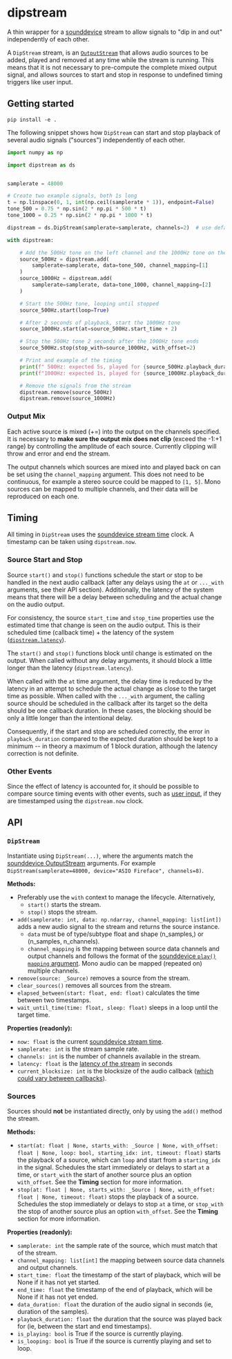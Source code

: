# dipstream

A thin wrapper for a [sounddevice](https://python-sounddevice.readthedocs.io/en/latest/) stream to allow signals to "dip in and out" independently of each other.

A `DipStream` stream, is an [`OutputStream`](https://python-sounddevice.readthedocs.io/en/0.3.15/api/streams.html#sounddevice.OutputStream) that allows audio sources to be added, played and removed at any time while the stream is running. This means that it is not necessary to pre-compute the complete mixed output signal, and allows sources to start and stop in response to undefined timing triggers like user input.

## Getting started

```
pip install -e .
```

The following snippet shows how `DipStream` can start and stop playback of several audio signals ("sources") independently of each other.

```python
import numpy as np

import dipstream as ds


samplerate = 48000

# Create two example signals, both 1s long
t = np.linspace(0, 1, int(np.ceil(samplerate * 1)), endpoint=False)
tone_500 = 0.75 * np.sin(2 * np.pi * 500 * t)
tone_1000 = 0.25 * np.sin(2 * np.pi * 1000 * t)

dipstream = ds.DipStream(samplerate=samplerate, channels=2)  # use default stereo device

with dipstream:

    # Add the 500Hz tone on the left channel and the 1000Hz tone on the right
    source_500Hz = dipstream.add(
        samplerate=samplerate, data=tone_500, channel_mapping=[1]
    )
    source_1000Hz = dipstream.add(
        samplerate=samplerate, data=tone_1000, channel_mapping=[2]
    )

    # Start the 500Hz tone, looping until stopped
    source_500Hz.start(loop=True)

    # After 2 seconds of playback, start the 1000Hz tone
    source_1000Hz.start(at=source_500Hz.start_time + 2)

    # Stop the 500Hz tone 2 seconds after the 1000Hz tone ends
    source_500Hz.stop(stop_with=source_1000Hz, with_offset=2)

    # Print and example of the timing
    print(f" 500Hz: expected 5s, played for {source_500Hz.playback_duration:.6f}s")
    print(f"1000Hz: expected 1s, played for {source_1000Hz.playback_duration:.6f}s")

    # Remove the signals from the stream
    dipstream.remove(source_500Hz)
    dipstream.remove(source_1000Hz)
```

### Output Mix

Each active source is mixed (+=) into the output on the channels specified. It is necessary to **make sure the output mix does not clip** (exceed the -1:+1 range) by controlling the amplitude of each source. Currently clipping will throw and error and end the stream.

The output channels which sources are mixed into and played back on can be set using the `channel_mapping` argument. This does not need to be continuous, for example a stereo source could be mapped to `[1, 5]`. Mono sources can be mapped to multiple channels, and their data will be reproduced on each one.

## Timing

All timing in `DipStream` uses the [sounddevice stream time](https://python-sounddevice.readthedocs.io/en/0.3.15/api/streams.html#sounddevice.Stream.time) clock. A timestamp can be taken using `dipstream.now`.

### Source Start and Stop

Source `start()` and `stop()` functions schedule the start or stop to be handled in the next audio callback (after any delays using the `at` or `..._with` arguments, see their API section). Additionally, the latency of the system means that there will be a delay between scheduling and the actual change on the audio output.

For consistency, the source `start_time` and `stop_time` properties use the estimated time that change is seen on the audio output. This is their scheduled time (callback time) + the latency of the system ([`dipstream.latency`](https://python-sounddevice.readthedocs.io/en/0.3.12/api.html?highlight=latency#sounddevice.Stream.latency)).

The `start()` and `stop()` functions block until change is estimated on the output. When called without any delay arguments, it should block a little longer than the latency (`dipstream.latency`).

When called with the `at` time argument, the delay time is reduced by the latency in an attempt to schedule the actual change as close to the target time as possible. When called with the `..._with` argument, the calling source should be scheduled in the callback after its target so the delta should be one callback duration. In these cases, the blocking should be only a little longer than the intentional delay.

Consequently, if the start and stop are scheduled correctly, the error in `playback_duration` compared to the expected duration should be kept to a minimum -- in theory a maximum of 1 block duration, although the latency correction is not definite.

### Other Events

Since the effect of latency is accounted for, it should be possible to compare source timing events with other events, such as [user input](https://github.com/jackhallybone/quick-tk-gui), if they are timestamped using the `dipstream.now` clock.

## API

### `DipStream`

Instantiate using `DipStream(...)`, where the arguments match the [sounddevice OutputStream](https://python-sounddevice.readthedocs.io/en/0.3.15/api/streams.html#sounddevice.OutputStream) arguments. For example `DipStream(samplerate=48000, device="ASIO Fireface", channels=8)`.

**Methods:**
- Preferably use the `with` context to manage the lifecycle. Alternatively,
    - `start()` starts the stream.
    - `stop()` stops the stream.
- `add(samplerate: int, data: np.ndarray, channel_mapping: list[int])` adds a new audio signal to the stream and returns the source instance.
    - `data` must be of type/subtype float and shape (n_samples,) or (n_samples, n_channels).
    - `channel_mapping` is the mapping between source data channels and output channels and follows the format of the [sounddevice `play()` `mapping` argument](https://python-sounddevice.readthedocs.io/en/0.3.15/api/convenience-functions.html#sounddevice.play). Mono audio can be mapped (repeated on) multiple channels.
- `remove(source: _Source)` removes a source from the stream.
- `clear_sources()` removes all sources from the stream.
- `elapsed_between(start: float, end: float)` calculates the time between two timestamps.
- `wait_until_time(time: float, sleep: float)` sleeps in a loop until the target time.

**Properties (readonly):**
- `now: float` is the current [sounddevice stream time](https://python-sounddevice.readthedocs.io/en/0.3.15/api/streams.html#sounddevice.Stream.time).
- `samplerate: int` is the stream sample rate.
- `channels: int` is the number of channels available in the stream.
- `latency: float` is the [latency of the stream](https://python-sounddevice.readthedocs.io/en/0.3.12/api.html?highlight=latency#sounddevice.Stream.latency) in seconds
- `current_blocksize: int` is the blocksize of the audio callback ([which could vary between callbacks](https://python-sounddevice.readthedocs.io/en/0.3.15/api/streams.html#sounddevice.Stream.blocksize)).

### Sources

Sources should **not** be instantiated directly, only by using the `add()` method the stream.

**Methods:**
- `start(at: float | None, starts_with: _Source | None, with_offset: float | None, loop: bool, starting_idx: int, timeout: float)` starts the playback of a source, which can `loop` and start from a `starting_idx` in the signal. Schedules the start immediately or delays to start `at` a time, or `start_with` the start of another source plus an option `with_offset`. See the **Timing** section for more information.
- `stop(at: float | None, starts_with: _Source | None, with_offset: float | None, timeout: float)` stops the playback of a source. Schedules the stop immediately or delays to stop `at` a time, or `stop_with` the stop of another source plus an option `with_offset`. See the **Timing** section for more information.

**Properties (readonly):**
- `samplerate: int` the sample rate of the source, which must match that of the stream.
- `channel_mapping: list[int]` the mapping between source data channels and output channels.
- `start_time: float` the timestamp of the start of playback, which will be None if it has not yet started.
- `end_time: float` the timestamp of the end of playback, which will be None if it has not yet ended.
- `data_duration: float` the duration of the audio signal in seconds (ie, duration of the samples).
- `playback_duration: float` the duration that the source was played back for (ie, between the start and end timestamps).
- `is_playing: bool` is True if the source is currently playing.
- `is_looping: bool` is True if the source is currently playing and set to loop.

